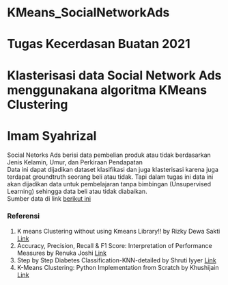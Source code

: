 # KMeans_SocialNetworkAds

# Tugas Kecerdasan Buatan 2021
# Klasterisasi data Social Network Ads menggunakana algoritma KMeans Clustering

# Imam Syahrizal<br>

Social Netorks Ads berisi data pembelian produk atau tidak berdasarkan Jenis Kelamin, Umur, dan Perkiraan Pendapatan  
Data ini dapat dijadikan dataset klasifikasi dan juga klasterisasi karena juga terdapat groundtruth seorang beli atau tidak. Tapi dalam tugas ini data ini akan dijadikan data untuk pembelajaran tanpa bimbingan (Unsupervised Learning) sehingga data beli atau tidak diabaikan.  
Sumber data di link  [berikut ini](https://www.kaggle.com/rakeshrau/social-network-ads)  


### Referensi 
1. K means Clustering without using Kmeans Library!! by Rizky Dewa Sakti [Link](https://www.youtube.com/watch?v=dySz0WGn0n8)
2. Accuracy, Precision, Recall & F1 Score: Interpretation of Performance Measures by Renuka Joshi [Link](https://blog.exsilio.com/all/accuracy-precision-recall-f1-score-interpretation-of-performance-measures/)
3. Step by Step Diabetes Classification-KNN-detailed by Shruti Iyyer [Link](https://www.kaggle.com/shrutimechlearn/step-by-step-diabetes-classification-knn-detailed)
4. K-Means Clustering: Python Implementation from Scratch by Khushijain [Link](https://medium.com/nerd-for-tech/k-means-python-implementation-from-scratch-8400f30b8e5c)
